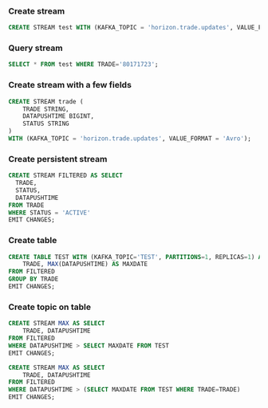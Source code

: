 ### Create stream

```sql
CREATE STREAM test WITH (KAFKA_TOPIC = 'horizon.trade.updates', VALUE_FORMAT = 'Avro');
```

### Query stream

```sql
SELECT * FROM test WHERE TRADE='80171723';
```

### Create stream with a few fields

```sql
CREATE STREAM trade (
	TRADE STRING,
	DATAPUSHTIME BIGINT,
	STATUS STRING
)
WITH (KAFKA_TOPIC = 'horizon.trade.updates', VALUE_FORMAT = 'Avro');
```

### Create persistent stream

```sql
CREATE STREAM FILTERED AS SELECT
  TRADE,
  STATUS,
  DATAPUSHTIME
FROM TRADE
WHERE STATUS = 'ACTIVE'
EMIT CHANGES;
```

### Create table

```sql
CREATE TABLE TEST WITH (KAFKA_TOPIC='TEST', PARTITIONS=1, REPLICAS=1) AS SELECT
    TRADE, MAX(DATAPUSHTIME) AS MAXDATE
FROM FILTERED
GROUP BY TRADE
EMIT CHANGES;
```

### Create topic on table

```sql
CREATE STREAM MAX AS SELECT
    TRADE, DATAPUSHTIME
FROM FILTERED
WHERE DATAPUSHTIME > SELECT MAXDATE FROM TEST
EMIT CHANGES;
```
```sql
CREATE STREAM MAX AS SELECT
    TRADE, DATAPUSHTIME
FROM FILTERED
WHERE DATAPUSHTIME > (SELECT MAXDATE FROM TEST WHERE TRADE=TRADE)
EMIT CHANGES;
``` 
